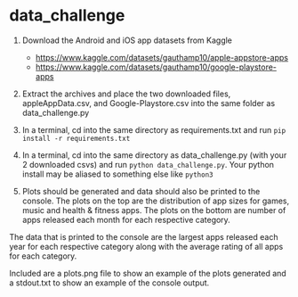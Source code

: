 # data_challenge

1. Download the Android and iOS app datasets from Kaggle
    - https://www.kaggle.com/datasets/gauthamp10/apple-appstore-apps
    - https://www.kaggle.com/datasets/gauthamp10/google-playstore-apps

2. Extract the archives and place the two downloaded files, appleAppData.csv, and Google-Playstore.csv into the same folder as data_challenge.py

3. In a terminal, cd into the same directory as requirements.txt and run `pip install -r requirements.txt`

4. In a terminal, cd into the same directory as data_challenge.py (with your 2 downloaded csvs) and run `python data_challenge.py`. Your python install may be aliased to something else like `python3`

5. Plots should be generated and data should also be printed to the console. The plots on the top are the distribution of app sizes for games, music and health & fitness apps. The plots on the bottom are number of apps released each month for each respective category.

The data that is printed to the console are the largest apps released each year for each respective category along with the average rating of all apps for each category.

Included are a plots.png file to show an example of the plots generated and a stdout.txt to show an example of the console output.
